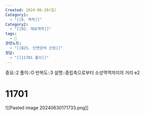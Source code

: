 ```yaml
---
Created: 2024-06-30(일)
Category1:
  - "[[6. 역학]]"
Category2:
  - "[[02. 재료역학]]"
tags:
  - 🧮
관련노트:
  - "[[B25. 단면응력 산정]]"
정답:
  - "[[11701 풀이]]"
---
```

중요::2
풀이::O
반복도::3
설명::중립축으로부터 소성역역까지의 거리 e2
#  11701
![[Pasted image 20240630171733.png]]

